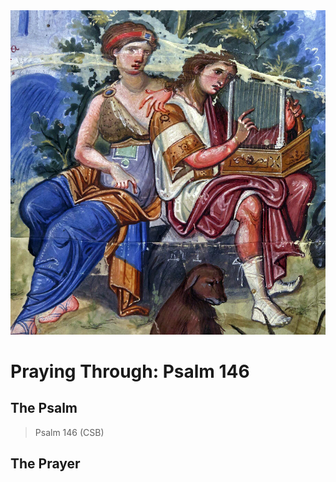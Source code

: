 <img class="intro-right" src="art-paris-psalter.jpg">

<style>
  li {list-style-type: none;}
  p + ul {
    margin-top: -18px;
}
</style>

# Praying Through: Psalm 146

## The Psalm

>Psalm 146 (CSB)  

## The Prayer

<div style="font-variant: small-caps;">

</div>
